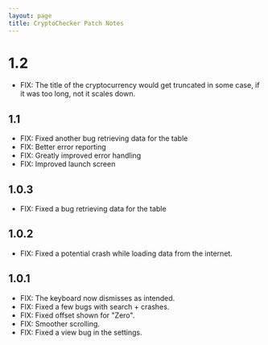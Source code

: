 ```yaml
---
layout: page
title: CryptoChecker Patch Notes
---
```


# 1.2

- FIX: The title of the cryptocurrency would get truncated in some case, if it was too long, not it scales down.

## 1.1

- FIX: Fixed another bug retrieving data for the table
- FIX: Better error reporting
- FIX: Greatly improved error handling
- FIX: Improved launch screen

## 1.0.3

* FIX: Fixed a bug retrieving data for the table

## 1.0.2

* FIX: Fixed a potential crash while loading data from the internet.

## 1.0.1

* FIX: The keyboard now dismisses as intended.
* FIX: Fixed a few bugs with search + crashes.
* FIX: Fixed offset shown for "Zero".
* FIX: Smoother scrolling.
* FIX: Fixed a view bug in the settings.

